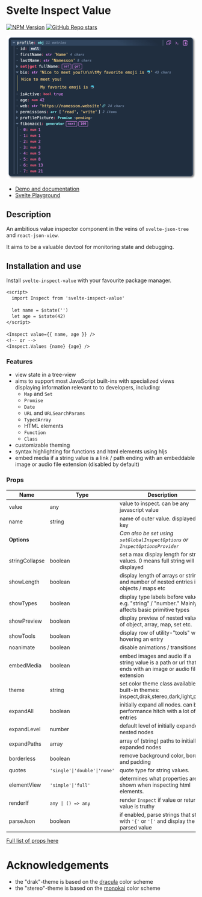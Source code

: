 # Svelte Inspect Value

[![NPM Version](https://img.shields.io/npm/v/svelte-inspect-value)](https://www.npmjs.com/package/svelte-inspect-value)
[![GitHub Repo stars](https://img.shields.io/github/stars/ampled/svelte-inspect-value)](https://github.com/ampled/svelte-inspect-value)

![inspect screenshot](https://raw.githubusercontent.com/ampled/svelte-inspect-value/refs/heads/main/readme.png)

- [Demo and documentation](https://inspect.eirik.space)
- [Svelte Playground](https://svelte.dev/playground/956365d6905c44298234ff4d9c60741e?version=5.17.3)

## Description

An ambitious value inspector component in the veins of `svelte-json-tree` and `react-json-view`.

It aims to be a valuable devtool for monitoring state and debugging.

## Installation and use

Install `svelte-inspect-value` with your favourite package manager.

```svelte
<script>
  import Inspect from 'svelte-inspect-value'

  let name = $state('')
  let age = $state(42)
</script>

<Inspect value={{ name, age }} />
<!-- or -->
<Inspect.Values {name} {age} />
```

### Features

- view state in a tree-view
- aims to support most JavaScript built-ins with specialized views displaying information relevant to to developers, including:
  - `Map` and `Set`
  - `Promise`
  - `Date`
  - `URL` and `URLSearchParams`
  - `TypedArray`
  - HTML elements
  - `Function`
  - `Class`
- customizable theming
- syntax highlighting for functions and html elements using hljs
- embed media if a string value is a link / path ending with an embeddable image or audio file extension (disabled by default)

### Props

| **Name**       | **Type**                     | **Description**                                                                                           | **Default** |
| -------------- | ---------------------------- | --------------------------------------------------------------------------------------------------------- | ----------- |
| value          | any                          | value to inspect. can be any javascript value                                                             | `undefined` |
| name           | string                       | name of outer value. displayed as key                                                                     | `undefined` |
| **Options**    |                              | _Can also be set using `setGlobalInspectOptions` or `InspectOptionsProvider`_                             |
| stringCollapse | boolean                      | set a max display length for string values. 0 means full string will be displayed                         | `0`         |
| showLength     | boolean                      | display length of arrays or strings and number of nested entries in objects / maps etc                    | `true`      |
| showTypes      | boolean                      | display type labels before values e.g. "string" / "number." Mainly affects basic primitive types          | `true`      |
| showPreview    | boolean                      | display preview of nested values of object, array, map, set etc.                                          | `true`      |
| showTools      | boolean                      | display row of utility-"tools" when hovering an entry                                                     | `true`      |
| noanimate      | boolean                      | disable animations / transitions                                                                          | `false`     |
| embedMedia     | boolean                      | embed images and audio if a string value is a path or url that ends with an image or audio file extension | `false`     |
| theme          | string                       | set color theme class available built-in themes: inspect,drak,stereo,dark,light,plain                     | `'inspect'` |
| expandAll      | boolean                      | initially expand all nodes. can be a performance hitch with a lot of entries                              | `false`     |
| expandLevel    | number                       | default level of initially expanded nested nodes                                                          | `1`         |
| expandPaths    | array                        | array of (string) paths to initially expanded nodes                                                       | `[ ]`       |
| borderless     | boolean                      | remove background color, border and padding                                                               | `false`     |
| quotes         | `'single'\|'double'\|'none'` | quote type for string values.                                                                             | `'single'`  |
| elementView    | `'simple'\|'full'`           | determines what properties are shown when inspecting html elements.                                       | `'simple'`  |
| renderIf       | `any \| () => any`           | render `Inspect` if value or return value is truthy                                                       | `true`      |
| parseJson      | boolean                      | if enabled, parse strings that start with `'{'` or `'['` and display the parsed value                     | `false`     |

[Full list of props here](https://inspect.eirik.space/getting-started#props)

# Acknowledgements

- the "drak"-theme is based on the [dracula](https://draculatheme.com/) color scheme
- the "stereo"-theme is based on the [monokai](https://monokai.pro/) color scheme
